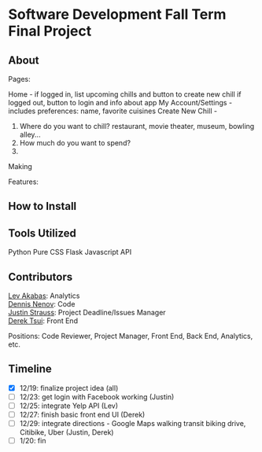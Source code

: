 Software Development Fall Term Final Project
=========

## About

Pages:

Home - if logged in, list upcoming chills and button to create new chill
       if logged out, button to login and info about app
My Account/Settings - includes preferences: name, favorite cuisines 
Create New Chill - 
1. Where do you want to chill? restaurant, movie theater, museum, bowling alley...
2. How much do you want to spend?
3. 

Making 

Features: 

## How to Install

## Tools Utilized

Python
Pure CSS
Flask
Javascript
API

## Contributors
[Lev Akabas](https://github.com/levakabas): Analytics  
[Dennis Nenov](https://github.com/DennisNenov): Code  
[Justin Strauss](https://github.com/justinstrauss): Project Deadline/Issues Manager   
[Derek Tsui](https://github.com/d-tsui): Front End  

Positions: Code Reviewer, Project Manager, Front End, Back End, Analytics, etc.

## Timeline
- [X] 12/19: finalize project idea (all)
- [ ] 12/23: get login with Facebook working (Justin)
- [ ] 12/25: integrate Yelp API (Lev)
- [ ] 12/27: finish basic front end UI (Derek)
- [ ] 12/29: integrate directions - Google Maps walking transit biking drive, Citibike, Uber (Justin, Derek)
- [ ] 1/20: fin

